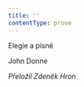 ```yaml
---
title: ''
contentType: prose
---
```


<section>

Elegie a písně

John Donne

_Přeložil Zdeněk Hron_

</section>
